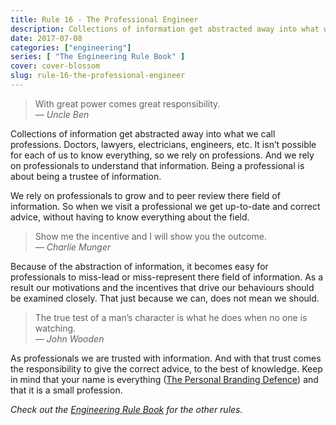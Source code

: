 ```yaml
---
title: Rule 16 - The Professional Engineer
description: Collections of information get abstracted away into what we call professions
date: 2017-07-08
categories: ["engineering"]
series: [ "The Engineering Rule Book" ]
cover: cover-blossom
slug: rule-16-the-professional-engineer
---
```


> With great power comes great responsibility.<br/><cite>— Uncle Ben</cite>

Collections of information get abstracted away into what we call professions. Doctors, lawyers, electricians, engineers, etc. It isn’t possible for each of us to know everything, so we rely on professions. And we rely on professionals to understand that information. Being a professional is about being a trustee of information.

We rely on professionals to grow and to peer review there field of information. So when we visit a professional we get up-to-date and correct advice, without having to know everything about the field.

> Show me the incentive and I will show you the outcome. <br/><cite>— Charlie Munger</cite>

Because of the abstraction of information, it becomes easy for professionals to miss-lead or miss-represent there field of information. As a result our motivations and the incentives that drive our behaviours should be examined closely. That just because we can, does not mean we should.

>The true test of a man’s character is what he does when no one is watching.<br/><cite>— John Wooden</cite>

As professionals we are trusted with information. And with that trust comes the responsibility to give the correct advice, to the best of knowledge. Keep in mind that your name is everything ([The Personal Branding Defence](https://ianteda.com/management/the-personal-branding-defence.html)) and that it is a small profession.

_Check out the [Engineering Rule Book](https://ianteda.com/engineering/rule-book.html) for the other rules._
